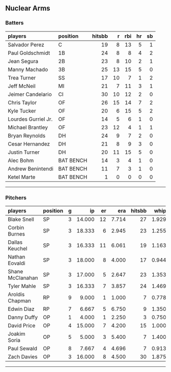 ## Nuclear Arms

### Batters

 
|players             |position  | hitsbb|  r| rbi| hr| sb| 
|:-------------------|:---------|------:|--:|---:|--:|--:| 
|Salvador Perez      |C         |     19|  8|  13|  5|  1| 
|Paul Goldschmidt    |1B        |     24|  8|   8|  4|  2| 
|Jean Segura         |2B        |     23|  8|  10|  2|  1| 
|Manny Machado       |3B        |     25| 13|  15|  5|  0| 
|Trea Turner         |SS        |     17| 10|   7|  1|  2| 
|Jeff McNeil         |MI        |     21|  7|  11|  3|  1| 
|Jeimer Candelario   |CI        |     30| 10|  12|  2|  0| 
|Chris Taylor        |OF        |     26| 15|  14|  7|  2| 
|Kyle Tucker         |OF        |     20|  6|  15|  5|  2| 
|Lourdes Gurriel Jr. |OF        |     14|  5|   6|  1|  0| 
|Michael Brantley    |OF        |     23| 12|   4|  1|  1| 
|Bryan Reynolds      |DH        |     24|  9|   7|  2|  0| 
|Cesar Hernandez     |DH        |     21|  8|   9|  3|  0| 
|Justin Turner       |DH        |     20| 11|  15|  5|  0| 
|Alec Bohm           |BAT BENCH |     14|  3|   4|  1|  0| 
|Andrew Benintendi   |BAT BENCH |     11|  7|   3|  1|  0| 
|Ketel Marte         |BAT BENCH |      1|  0|   0|  0|  0| 


* * *

### Pitchers

 
|players          |position |  g|     ip| er|   era| hitsbb|  whip| so|  w| sv| 
|:----------------|:--------|--:|------:|--:|-----:|------:|-----:|--:|--:|--:| 
|Blake Snell      |SP       |  3| 14.000| 12| 7.714|     27| 1.929| 12|  1|  0| 
|Corbin Burnes    |SP       |  3| 18.333|  6| 2.945|     23| 1.255| 24|  2|  0| 
|Dallas Keuchel   |SP       |  3| 16.333| 11| 6.061|     19| 1.163| 13|  0|  0| 
|Nathan Eovaldi   |SP       |  3| 18.000|  8| 4.000|     17| 0.944| 21|  0|  0| 
|Shane McClanahan |SP       |  3| 17.000|  5| 2.647|     23| 1.353| 20|  2|  0| 
|Tyler Mahle      |SP       |  3| 16.333|  7| 3.857|     24| 1.469| 15|  1|  0| 
|Aroldis Chapman  |RP       |  9|  9.000|  1| 1.000|      7| 0.778| 15|  0|  6| 
|Edwin Diaz       |RP       |  7|  6.667|  5| 6.750|      9| 1.350| 13|  1|  4| 
|Danny Duffy      |OP       |  1|  4.000|  1| 2.250|      3| 0.750|  3|  0|  0| 
|David Price      |OP       |  4| 15.000|  7| 4.200|     15| 1.000| 11|  0|  0| 
|Joakim Soria     |OP       |  5|  5.000|  3| 5.400|      7| 1.400|  8|  0|  3| 
|Paul Sewald      |OP       |  8|  7.667|  4| 4.696|      7| 0.913| 12|  1|  2| 
|Zach Davies      |OP       |  3| 16.000|  8| 4.500|     30| 1.875| 19|  1|  0| 


* * *


